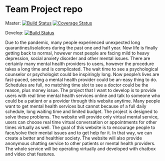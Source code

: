 # Team Project repo

Master:
[![Build Status](https://app.travis-ci.com/gcivil-nyu-org/Team_Team1_CS-GY-6063-Fall2021.svg?branch=master)](https://app.travis-ci.com/gcivil-nyu-org/Team_Team1_CS-GY-6063-Fall2021)
[![Coverage Status](https://coveralls.io/repos/github/gcivil-nyu-org/Team_Team1_CS-GY-6063-Fall2021/badge.svg?branch=master&kill_cache=1)](https://coveralls.io/github/gcivil-nyu-org/Team_Team1_CS-GY-6063-Fall2021?branch=master&kill_cache=1)

Develop:
[![Build Status](https://app.travis-ci.com/gcivil-nyu-org/Team_Team1_CS-GY-6063-Fall2021.svg?branch=develop)](https://app.travis-ci.com/gcivil-nyu-org/Team_Team1_CS-GY-6063-Fall2021)


Due to the pandemic, many people experienced unexpected long quarantines/isolations during the past one and half year. Now life is finally getting back to normal, however most people are facing mild to heavy depression, social anxiety disorder and other mental issues. There are certainly many mental health providers to users, however the procedure takes a long time and is complicated. The wait time to see a psychological counselor or psychologist could be inspiringly long. Now people’s lives are fast-paced, seeing a mental health provider could be an-easy thing to do. Schedules are full, no matching time slot to see a doctor could be the reason, plus money issue. The project that I want to develop is to provide users with real time mental health services online and talk to someone who could be a patient or a provider through this website anytime. Many people want to get mental health services but cannot because of a full daily schedule, long waiting time and limited budget. The project is designed to solve these problems. The website will provide only virtual mental service, users can choose real time virtual conversation or appointments for other times virtually as well. The goal of this website is to encourage people to face/solve their mental issues and to get help for it. In that way, we can create a better and healthier society. The website will also provide anonymous chatting service to other patients or mental health providers. The whole service will be operating virtually and developed with chatbox and video chat features.
